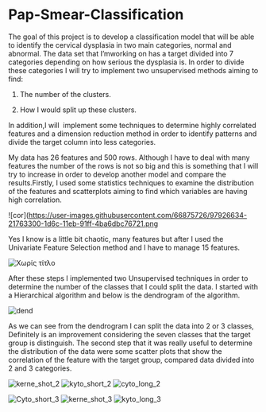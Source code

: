# Pap-Smear-Classification

The goal of this project is to develop a classification model that will be able to identify the cervical dysplasia in two main categories, normal and abnormal. The data set that I’mworking on has a target divided into 7 categories depending on how serious the dysplasia is. In order to divide these categories I will try to implement two unsupervised methods aiming to find:
1.	The number of the clusters. 

2.	How I would split up these clusters.

In addition,I will  implement some techniques to determine highly correlated features and a dimension reduction method in order to identify patterns and divide the target column into less categories. 

My data has 26 features and 500 rows. Although I have to deal with many features the number of the rows is not so big and this is something that I will try to increase in order to develop another model and compare the results.Firstly, I used some statistics techniques to examine the distribution of the features and scatterplots aiming to find which variables are having high correlation.

![cor](https://user-images.githubusercontent.com/66875726/97926634-21763300-1d6c-11eb-91ff-4ba6dbc76721.png

Yes I know is a little bit chaotic, many features but after I used the Univariate Feature Selection method and I have to manage 15 features. 

![Χωρίς τίτλο](https://user-images.githubusercontent.com/66875726/97927626-04426400-1d6e-11eb-93c0-4b0e1c55659e.png)

After these steps I implemented two Unsupervised techniques in order to determine the number of the classes that I could split the data. I started with a Hierarchical algorithm and below is the dendrogram of the algorithm.   

![dend](https://user-images.githubusercontent.com/66875726/97928272-5a63d700-1d6f-11eb-8c35-62264709abce.png)

As we can see from the dendrogram I can split the data into 2 or 3 classes, Definitely is an improvement considering the seven classes that the target group is distinguish.
The second step that it was really useful to determine the distribution of the data were some scatter plots that show the correlation of the feature with the target group, compared data divided into 2 and 3 categories.


![kerne_shot_2](https://user-images.githubusercontent.com/66875726/98175037-88c3ec80-1efe-11eb-8ac5-055d3f625522.png)    ![kyto_short_2](https://user-images.githubusercontent.com/66875726/98175055-91b4be00-1efe-11eb-8a57-440330ee6cf5.png)     ![cyto_long_2](https://user-images.githubusercontent.com/66875726/98175084-9c6f5300-1efe-11eb-9e84-9e054936e671.png)


![Cyto_short_3](https://user-images.githubusercontent.com/66875726/98175102-a5602480-1efe-11eb-8c4b-34727d4d37e6.png)
![kerne_shot_3](https://user-images.githubusercontent.com/66875726/98175129-af822300-1efe-11eb-95c3-17868aa802e4.png)
![kyto_long_3](https://user-images.githubusercontent.com/66875726/98175149-b6109a80-1efe-11eb-8cb6-b22e0cc019da.png)









